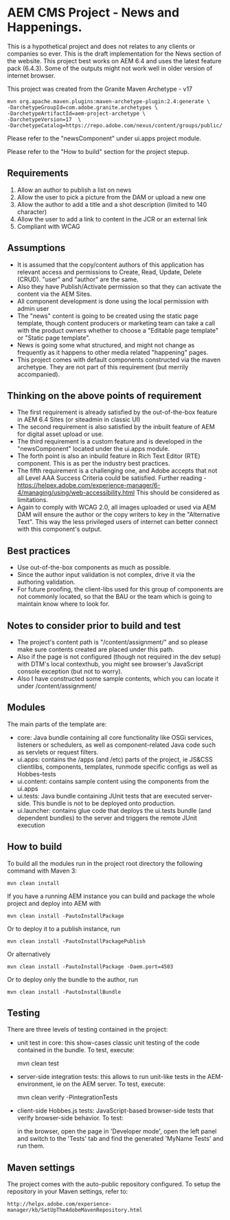 # AEM CMS Project - News and Happenings.

This is a hypothetical project and does not relates to any clients or companies so ever. This is the draft implementation for the News section of the website. This project best works on AEM 6.4 and uses the latest feature pack (6.4.3).
Some of the outputs might not work well in older version of internet browser.

This project was created from the Granite Maven Archetype - v17 
```$xslt
mvn org.apache.maven.plugins:maven-archetype-plugin:2.4:generate \
-DarchetypeGroupId=com.adobe.granite.archetypes \
-DarchetypeArtifactId=aem-project-archetype \
-DarchetypeVersion=17  \
-DarchetypeCatalog=https://repo.adobe.com/nexus/content/groups/public/ 
```

Please refer to the "newsComponent" under ui.apps project module.

Please refer to the "How to build" section for the project stepup.

## Requirements
1. Allow an author to publish a list on news
2. Allow the user to pick a picture from the DAM or upload a new one
3. Allow the author to add a title and a shot description (limited to 140 character)
4. Allow the user to add a link to content in the JCR or an external link
5. Compliant with WCAG

## Assumptions
* It is assumed that the copy/content authors of this application has relevant access and permissions to Create, Read, Update,  Delete (CRUD).
"user" and "author" are the same.
* Also they have Publish/Activate permission so that they can activate the content via the AEM Sites.
* All component development is done using the local permission with admin user
* The "news" content is going to be created using the static page template, though content producers  or marketing team can take a call with the product owners whether to choose a "Editable page template" or "Static page template".
* News is going some what structured, and might not change as frequently as it happens to other media related "happening" pages.
* This project comes with default components constructed via the maven archetype. They are not part of this requirement (but merrily accompanied).

## Thinking on the above points of requirement
* The first  requirement is already satisfied by the out-of-the-box feature in AEM 6.4 Sites (or siteadmin in classic UI)
* The second requirement is also satisfied by the inbuilt feature of AEM for digital asset upload or use.
* The third requirement is a custom feature and is developed in the "newsComponent" located under the ui.apps module.
* The forth point is also an inbuild feature in Rich Text Editor (RTE) component. This is as per the industry best practices.
* The fifth requirement is a challenging one, and Adobe accepts that not all Level AAA Success Criteria could be satisfied.
Further reading - https://helpex.adobe.com/experience-manager/6-4/managing/using/web-accessibility.html
This should be considered as limitations.
* Again to comply with WCAG 2.0, all images uploaded or used via AEM DAM will ensure the author or the copy writers to key in the "Alternative Text". This way the less privileged users of internet can better connect with this component's output. 

## Best practices
* Use out-of-the-box components as much as possible.
* Since the author input validation is not complex, drive it via the authoring validation.
* For future proofing, the client-libs used for this group of components are not commonly located, so that the BAU or the team which is going to maintain know where to look for.

## Notes to consider prior to build and test
* The project's content path is "/content/assignment/" and so please make sure contents created are placed under this path.
* Also if the page is not configured (though not required in the dev setup) with DTM's local contexthub, you might see browser's JavaScript console exception (but not to worry).
* Also I have constructed some sample contents, which you can locate it under /content/assignment/

## Modules

The main parts of the template are:

* core: Java bundle containing all core functionality like OSGi services, listeners or schedulers, as well as component-related Java code such as servlets or request filters.
* ui.apps: contains the /apps (and /etc) parts of the project, ie JS&CSS clientlibs, components, templates, runmode specific configs as well as Hobbes-tests
* ui.content: contains sample content using the components from the ui.apps
* ui.tests: Java bundle containing JUnit tests that are executed server-side. This bundle is not to be deployed onto production.
* ui.launcher: contains glue code that deploys the ui.tests bundle (and dependent bundles) to the server and triggers the remote JUnit execution

## How to build

To build all the modules run in the project root directory the following command with Maven 3:

    mvn clean install

If you have a running AEM instance you can build and package the whole project and deploy into AEM with  

    mvn clean install -PautoInstallPackage
    
Or to deploy it to a publish instance, run

    mvn clean install -PautoInstallPackagePublish
    
Or alternatively

    mvn clean install -PautoInstallPackage -Daem.port=4503

Or to deploy only the bundle to the author, run

    mvn clean install -PautoInstallBundle

## Testing

There are three levels of testing contained in the project:

* unit test in core: this show-cases classic unit testing of the code contained in the bundle. To test, execute:

    mvn clean test

* server-side integration tests: this allows to run unit-like tests in the AEM-environment, ie on the AEM server. To test, execute:

    mvn clean verify -PintegrationTests

* client-side Hobbes.js tests: JavaScript-based browser-side tests that verify browser-side behavior. To test:

    in the browser, open the page in 'Developer mode', open the left panel and switch to the 'Tests' tab and find the generated 'MyName Tests' and run them.


## Maven settings

The project comes with the auto-public repository configured. To setup the repository in your Maven settings, refer to:

    http://helpx.adobe.com/experience-manager/kb/SetUpTheAdobeMavenRepository.html
